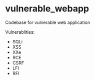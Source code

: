# vulnerable_webapp
Codebase for vulnerable web application

Vulnerablities:
- SQLi
- XSS
- XXe
- RCE
- CSRF
- LFI
- RFI
